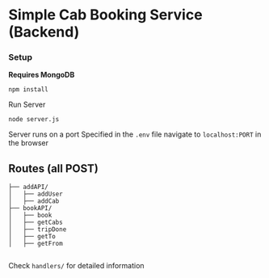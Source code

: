# Simple Cab Booking Service (Backend)

### Setup

**Requires MongoDB**

```shell
npm install
```

Run Server

```shell
node server.js
```


Server runs on a port Specified in the ```.env``` file navigate to ```localhost:PORT``` in the browser

## Routes (all POST)
```
├── addAPI/
│   ├── addUser
│   ├── addCab
├── bookAPI/
│   ├── book
│   ├── getCabs
│   ├── tripDone
│   ├── getTo
│   ├── getFrom


```

Check ```handlers/``` for detailed information